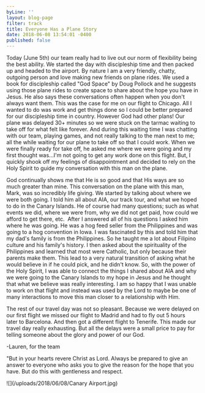```yaml
---
byLine: ''
layout: blog-page
filter: track
title: Everyone Has a Plane Story
date: 2018-06-08 13:54:01 -0400
published: false
---
```

Today (June 5th) our team really had to live out our norm of flexibility being the best ability. We started the day with discipleship time and then packed up and headed to the airport. By nature I am a very friendly, chatty, outgoing person and love making new friends on plane rides. We used a book for discipleship called "God Space" by Doug Pollock and he suggests using those plane rides to create space to share about the hope you have in Jesus. He also says these conversations often happen when you don't always want them. This was the case for me on our flight to Chicago. All I wanted to do was work and get things done so I could be better prepared for our discipleship time in country. However God had other plans! Our plane was delayed 30+ minutes so we were stuck on the tarmac waiting to take off for what felt like forever. And during this waiting time I was chatting with our team, playing games, and not really talking to the man next to me; all the while waiting for our plane to take off so that I could work. When we were finally ready for take off, he asked me where we were going and my first thought was...I'm not going to get any work done on this flight. But, I quickly shook off my feelings of disappointment and decided to rely on the Holy Spirit to guide my conversation with this man on the plane.

God continually shows me that He is so good and that His ways are so much greater than mine. This conversation on the plane with this man, Mark, was so incredibly life giving. We started by talking about where we were both going. I told him all about AIA, our track tour, and what we hoped to do in the Canary Islands. He of course had many questions; such as what events we did, where we were from, why we did not get paid, how could we afford to get there, etc.  After I answered all of his questions I asked him where he was going. He was a hog feed seller from the Philippines and was going to a hog convention in Iowa. I was fascinated by this and told him that my dad's family is from the Philippines. So he taught me a lot about Filipino culture and his family's history. I then asked about the spirituality of the Philippines and learned that most were Catholic, but only because their parents make them. This lead to a very natural transition of asking what he would believe in if he could pick, and he didn't know. So, with the power of the Holy Spirit, I was able to connect the things I shared about AIA and why we were going to the Canary Islands to my hope in Jesus and he thought that what we believe was really interesting. I am so happy that I was unable to work on that flight and instead was used by the Lord to maybe be one of many interactions to move this man closer to a relationship with Him.

The rest of our travel day was not so pleasant. Because we were delayed on our first flight we missed our flight to Madrid and had to fly out 5 hours later to Barcelona. And then got a different flight to Tenerife. This made our travel day really exhausting. But all the delays were a small price to pay for telling someone about the glory and power of our God.

-Lauren, for the team

"But in your hearts revere Christ as Lord. Always be prepared to give an answer to everyone who asks you to give the reason for the hope that you have. But do this with gentleness and respect.

![](/uploads/2018/06/08/Canary Airport.jpg)